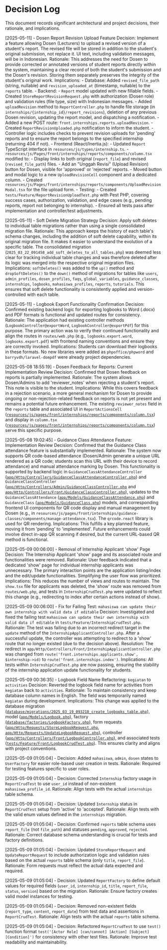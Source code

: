 # Decision Log

This document records significant architectural and project decisions, their rationale, and implications.

[2025-05-11] - Dosen Report Revision Upload Feature
Decision: Implement a feature allowing Dosen (Lecturers) to upload a revised version of a student's report. The revised file will be stored in addition to the student's original submission, not replace it. UI text, including validation messages, will be in Indonesian.
Rationale: This addresses the need for Dosen to provide corrected or annotated versions of student reports directly within the system, maintaining a clear record of both the student's submission and the Dosen's revision. Storing them separately preserves the integrity of the student's original work.
Implications: - Database: Added `revised_file_path` (string, nullable) and `revision_uploaded_at` (timestamp, nullable) to the `reports` table. - Backend: - `Report` model updated with new fillable fields. - Created `StoreReportRevisionRequest.php` with authorization (Dosen role) and validation rules (file type, size) with Indonesian messages. - Added `uploadRevision` method to `ReportController.php` to handle file storage (in `internships/{internship_id}/report_revisions`), deletion of any previous Dosen revision, updating the report model, and dispatching a notification. - Added a new POST route: `front.internships.reports.uploadRevision`. - Created `ReportRevisionUploaded.php` notification to inform the student. - Controller logic includes checks to prevent revision uploads for 'pending' reports and to ensure the report belongs to the specified internship (returning 404 if not). - Frontend (React/Inertia.js): - Updated `Report` TypeScript interface in `resources/js/types/internship.ts`. - `resources/js/Pages/front/internships/reports/components/column.tsx` modified to: - Display links to both original (`report_file`) and revised (`revised_file_path`) files. - Add an "Unggah Revisi" (Upload Revision) button for Dosen, visible for 'approved' or 'rejected' reports. - Moved button and modal logic to a new `UploadRevisionCell` component and a dedicated column. - Created `resources/js/Pages/front/internships/reports/components/UploadRevisionModal.tsx` for the file upload form. - Testing: - Created `tests/Feature/ReportRevisionUploadTest.php` with Pest PHP, covering success cases, authorization, validation, and edge cases (e.g., pending reports, report not belonging to internship). - Ensured all tests pass after implementation and controller/test adjustments.

[2025-05-11] - Soft Delete Migration Strategy
Decision: Apply soft deletes to individual table migrations rather than using a single consolidated migration file.
Rationale: This approach keeps the history of each table's schema changes, including the addition of soft delete capability, within its original migration file. It makes it easier to understand the evolution of a specific table. The consolidated migration (`2025_03_22_091458_add_soft_deletes_to_all_tables.php`) was deemed less clear for tracking individual table changes and was therefore deleted after its logic was merged into the respective original migration files.
Implications: `softDeletes()` was added to the `up()` method and `dropSoftDeletes()` to the `down()` method of migrations for tables like `users`, `admin_profiles`, `dosen_profiles`, `faqs`, `global_variables`, `guidance_classes`, `internships`, `logbooks`, `mahasiswa_profiles`, `reports`, `tutorials`. This ensures that soft delete functionality is consistently applied and version-controlled with each table.

[2025-05-11] - Logbook Export Functionality Confirmation
Decision: Confirmed existing backend logic for exporting logbooks to Word (.docx) and PDF formats is functional and updated routes for consistency.
Rationale: The application had existing controller methods (`LogbookController@exportWord`, `LogbookController@exportPdf`) for this purpose. The primary action was to verify their continued functionality and align the routes in `routes/web.php` (e.g., `logbooks.export.word`, `logbooks.export.pdf`) with frontend naming conventions and ensure they are correctly invoked.
Implications: Students can download their logbooks in these formats. No new libraries were added as `phpoffice/phpword` and `barryvdh/laravel-dompdf` were already project dependencies.

[2025-05-08 18:55:19] - Dosen Feedback for Reports: Current Implementation Review
Decision: Confirmed that Dosen feedback on reports is partially implemented.
Rationale: The system allows Dosen/Admins to add 'reviewer_notes' when rejecting a student's report. This note is visible to the student.
Implications: While this covers feedback in a rejection scenario, a more general mechanism for Dosen to provide ongoing or non-rejection-related feedback on reports is not yet present and remains a potential future enhancement. The existing `reviewer_notes` field in the `reports` table and associated UI in `ReportActionsCell` ([`resources/js/pages/front/internships/reports/components/column.tsx`](resources/js/pages/front/internships/reports/components/column.tsx:109-143)) and display in `column.tsx` ([`resources/js/pages/front/internships/reports/components/column.tsx`](resources/js/pages/front/internships/reports/components/column.tsx:270-272)) serve this specific purpose.

[2025-05-08 19:02:45] - Guidance Class Attendance Feature: Implementation Review
Decision: Confirmed that the Guidance Class attendance feature is substantially implemented.
Rationale: The system now supports QR code-based attendance (Dosen/Admin generate a unique URL rendered as a QR code; students scan this URL with their device to record attendance) and manual attendance marking by Dosen. This functionality is supported by backend logic in `GuidanceClassAttendanceController` ([`app/Http/Controllers/GuidanceClassAttendanceController.php`](app/Http/Controllers/GuidanceClassAttendanceController.php:1)) and `GuidanceClassController` ([`app/Http/Controllers/Admin/GuidanceClassController.php`](app/Http/Controllers/Admin/GuidanceClassController.php:1) and [`app/Http/Controllers/Front/GuidanceClassController.php`](app/Http/Controllers/Front/GuidanceClassController.php:1)), updates to the `GuidanceClassAttendance` ([`app/Models/GuidanceClassAttendance.php`](app/Models/GuidanceClassAttendance.php:1)) and `GuidanceClass` ([`app/Models/GuidanceClass.php`](app/Models/GuidanceClass.php:1)) models, and corresponding frontend UI components for QR code display and manual management by Dosen (e.g., in `resources/js/pages/front/internships/guidance-classes/components/manage-attendance.tsx`). The `qrcode.react` library is used for QR rendering.
Implications: This fulfills a key planned feature, moving it from 'pending' to 'implemented'. Future enhancements could involve direct in-app QR scanning if desired, but the current URL-based QR method is functional.

[2025-05-09 00:06:00] - Removal of Internship Applicant 'show' Page
Decision: The Internship Applicant 'show' page and its associated route and functionalities were removed.
Rationale: User feedback indicated that a dedicated 'show' page for individual internship applicants was unnecessary. The primary interaction points are the application listing/index and the edit/update functionalities. Simplifying the user flow was prioritized.
Implications: This reduces the number of views and routes to maintain. The `show.tsx` file for applicants was deleted, the 'show' route was removed from `routes/web.php`, and tests in `InternshipCrudTest.php` were updated to reflect this change (e.g., redirecting to index after certain actions instead of show).

[2025-05-09 00:06:00] - Fix for Failing Test: `mahasiswa can update their own internship with valid data if editable`
Decision: Investigated and fixed the failing test `mahasiswa can update their own internship with valid data if editable` in `tests/Feature/InternshipCrudTest.php`.
Rationale: The test was failing due to an incorrect redirect target in the `update` method of the `InternshipApplicantController.php`. After a successful update, the controller was attempting to redirect to a 'show' route that no longer existed (due to the decision above).
Resolution: The redirect in `app/Http/Controllers/Front/InternshipApplicantController.php` was changed from `route('front.internships.applicants.show', $internship->id)` to `route('front.internships.index')`.
Implications: All tests within `InternshipCrudTest.php` are now passing, ensuring the stability of the internship application update functionality for students.

[2025-05-09 00:36:35] - Logbook Field Name Refactoring: `kegiatan` to `activities`
Decision: Reverted the logbook field name for activities from `kegiatan` back to `activities`.
Rationale: To maintain consistency and keep database column names in English. The field was temporarily named `kegiatan` during development.
Implications: This change was applied to the database migration ([`database/migrations/2025_03_19_093218_create_logbooks_table.php`](database/migrations/2025_03_19_093218_create_logbooks_table.php)), model ([`app/Models/Logbook.php`](app/Models/Logbook.php)), factory ([`database/factories/LogbookFactory.php`](database/factories/LogbookFactory.php)), form requests ([`app/Http/Requests/StoreLogbookRequest.php`](app/Http/Requests/StoreLogbookRequest.php), [`app/Http/Requests/UpdateLogbookRequest.php`](app/Http/Requests/UpdateLogbookRequest.php)), controller ([`app/Http/Controllers/Front/LogbookController.php`](app/Http/Controllers/Front/LogbookController.php)), and associated tests ([`tests/Feature/Front/LogbookCrudTest.php`](tests/Feature/Front/LogbookCrudTest.php)). This ensures clarity and aligns with project conventions.

[2025-05-09 01:05:04] - Decision: Added `mahasiswa`, `admin`, `dosen` states to `UserFactory` for easier role-based user creation in tests.
Rationale: Required for testing features specific to user roles.

[2025-05-09 01:05:04] - Decision: Corrected `Internship` factory usage in `ReportCrudTest` to use `user_id` instead of non-existent `mahasiswa_profile_id`.
Rationale: Align tests with the actual `internships` table schema.

[2025-05-09 01:05:04] - Decision: Updated `Internship` status in `ReportCrudTest` setup from 'active' to 'accepted'.
Rationale: Align tests with the valid enum values defined in the `internships` migration.

[2025-05-09 01:05:04] - Decision: Confirmed `reports` table schema uses `report_file` (not `file_path`) and statuses `pending`, `approved`, `rejected`.
Rationale: Correct database schema understanding is crucial for tests and factory definitions.

[2025-05-09 01:05:04] - Decision: Updated `StoreReportRequest` and `UpdateReportRequest` to include authorization logic and validation rules based on the actual `reports` table schema (only `title`, `report_file`).
Rationale: Form requests must reflect the actual data expected and required.

[2025-05-09 01:05:04] - Decision: Updated `ReportFactory` to define default values for required fields (`user_id`, `internship_id`, `title`, `report_file`, `status`, `version`) based on the migration.
Rationale: Ensure factory creates valid model instances for testing.

[2025-05-09 01:05:04] - Decision: Removed non-existent fields (`report_type`, `content`, `report_date`) from test data and assertions in `ReportCrudTest`.
Rationale: Align tests with the actual `reports` table schema.

[2025-05-09 01:05:04] - Decision: Refactored `ReportCrudTest` to use `test()` function format `test('[Actor Role] [can/cannot] [Action] [Subject] [Condition]')` for consistency with other test files.
Rationale: Improve test readability and maintainability.

